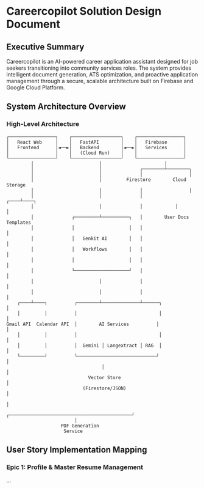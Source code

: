 # Careercopilot Solution Design Document

## Executive Summary

Careercopilot is an AI-powered career application assistant designed for job seekers transitioning into community services roles. The system provides intelligent document generation, ATS optimization, and proactive application management through a secure, scalable architecture built on Firebase and Google Cloud Platform.

## System Architecture Overview

### High-Level Architecture
```
┌─────────────────┐    ┌──────────────────┐    ┌─────────────────┐
│   React Web     │    │   FastAPI        │    │   Firebase      │
│   Frontend      │◄──►│   Backend        │◄──►│   Services      │
│                 │    │   (Cloud Run)    │    │                 │
└─────────────────┘    └──────────────────┘    └─────────────────┘
         │                        │                       │
         │                        │              ┌────────┴────────┐
         │                        │              │                 │
         │                        │         Firestore        Cloud Storage
         │                        │              │                 │
         │                        │              │            ┌────┴────┐
         │                        │              │            │         │
         │              ┌─────────┴──────────┐   │        User Docs  Templates
         │              │                    │   │                     │
         │              │   Genkit AI        │   │                     │
         │              │   Workflows        │   │                     │
         │              │                    │   │                     │
         │              └────────────────────┘   │                     │
         │                        │              │                     │
         │                        │              │                     │
    ┌────┴────┐          ┌────────┴──────────────┴──────┐              │
    │         │          │                              │              │
Gmail API  Calendar API  │        AI Services          │              │
    │         │          │                              │              │
    │         │          │  Gemini │ Langextract │ RAG  │              │
    └─────────┘          └─────────────────────────────┘              │
                                   │                                   │
                              Vector Store                              │
                            (Firestore/JSON)                           │
                                                                       │
                         ┌─────────────────────────────────────────────┘
                         │
                    PDF Generation
                     Service
```

## User Story Implementation Mapping

### Epic 1: Profile & Master Resume Management
...
